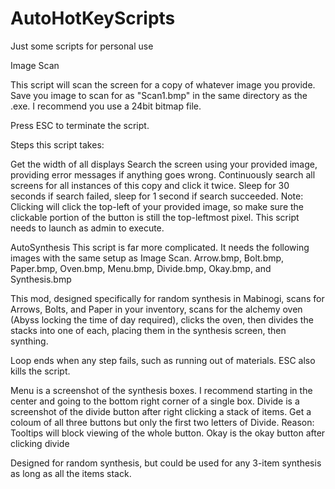 # AutoHotKeyScripts
Just some scripts for personal use

Image Scan

This script will scan the screen for a copy of whatever image you provide. Save you image to scan for as "Scan1.bmp" in the same directory as the .exe. I recommend you use a 24bit bitmap file.

Press ESC to terminate the script.

Steps this script takes:

Get the width of all displays
Search the screen using your provided image, providing error messages if anything goes wrong.
Continuously search all screens for all instances of this copy and click it twice.
Sleep for 30 seconds if search failed, sleep for 1 second if search succeeded.
Note: Clicking will click the top-left of your provided image, so make sure the clickable portion of the button is still the top-leftmost pixel. This script needs to launch as admin to execute.

AutoSynthesis
This script is far more complicated. It needs the following images with the same setup as Image Scan.
Arrow.bmp, Bolt.bmp, Paper.bmp, Oven.bmp, Menu.bmp, Divide.bmp, Okay.bmp, and Synthesis.bmp

This mod, designed specifically for random synthesis in Mabinogi, scans for Arrows, Bolts, and Paper in your inventory, scans for the alchemy oven (Abyss locking the time of day required), clicks the oven, then divides the stacks into one of each, placing them in the synthesis screen, then synthing.

Loop ends when any step fails, such as running out of materials. ESC also kills the script.

Menu is a screenshot of the synthesis boxes. I recommend starting in the center and going to the bottom right corner of a single box.
Divide is a screenshot of the divide button after right clicking a stack of items. Get a coloum of all three buttons but only the first two letters of Divide. Reason: Tooltips will block viewing of the whole button.
Okay is the okay button after clicking divide

Designed for random synthesis, but could be used for any 3-item synthesis as long as all the items stack.
